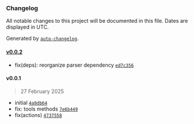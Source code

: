 ### Changelog

All notable changes to this project will be documented in this file. Dates are displayed in UTC.

Generated by [`auto-changelog`](https://github.com/CookPete/auto-changelog).

#### [v0.0.2](https://github.com/wmakeev/simplex/compare/v0.0.1...v0.0.2)

- fix(deps): reorganize parser dependency [`ed7c356`](https://github.com/wmakeev/simplex/commit/ed7c3569649d9d00b3bd2d408a63e72baf18f31d)

#### v0.0.1

> 27 February 2025

- initial [`4a9db64`](https://github.com/wmakeev/simplex/commit/4a9db646ac8c86b621729cb137394301970f5563)
- fix: tools methods [`7e6b449`](https://github.com/wmakeev/simplex/commit/7e6b4497a25288092009fd07728da0494d7983cd)
- fix(actions) [`4737558`](https://github.com/wmakeev/simplex/commit/4737558808d68216ced2aa0da4fd079acffa6a1a)
